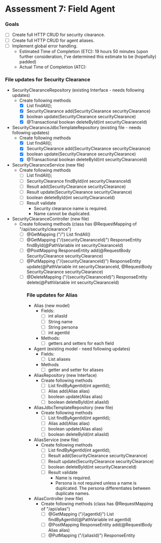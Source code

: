# Assessment 7: Field Agent

### Goals
* [ ] Create full HTTP CRUD for security clearance.
* [ ] Create full HTTP CRUD for agent aliases.
* [ ] Implement global error handling.
    * Estimated Time of Completion (ETC): 19 hours 50 minutes (upon further consideration, I've determined this estimate to be (hopefully) padded)
    * Actual Time of Completion (ATC):

### File updates for Security Clearance
* SecurityClearanceRepository (existing Interface - needs following updates)
    * Create following methods
        * [x] List<SecurityClearance> findAll();
        * [x] SecurityClearance add(SecurityClearance securityClearance)
        * [x] boolean update(SecurityClearance securityClearance)
        * [x] @Transactional boolean deleteById(int securityClearanceId)

* SecurityClearanceJdbcTemplateRepository (existing file - needs following updates)
    * Create following methods
        * [x] List<SecurityClearance> findAll();
        * [x] SecurityClearance add(SecurityClearance securityClearance)
        * [x] boolean update(SecurityClearance securityClearance)
        * [x] @Transactional boolean deleteById(int securityClearanceId)
    
* SecurityClearanceService (new file)
    * Create following methods
        * [ ] List<SecurityClearance> findAll();
        * [ ] SecurityClearance findById(int securityClearanceId)  
        * [ ] Result<SecurityClearance> add(SecurityClearance securityClearance)
        * [ ] Result<SecurityClearance> update(SecurityClearance securityClearance)
        * [ ] boolean deleteById(int securityClearanceId)
        * [ ] Result<SecurityClearance> validate
            * Security clearance name is required.
            * Name cannot be duplicated.
    
* SecurityClearanceController (new file)
    * Create following methods (class has @RequestMapping of "/api/security/clearance")
        * [ ] @GetMapping ("/") List<SecurityClearance> findAll()
        * [ ] @GetMapping ("/{securityClearanceId}") ResponseEntity<SecurityClearance> findById(@PathVariable int securityClearanceId)
        * [ ] @PostMapping ResponseEntity<Object> add(@RequestBody SecurityClearance securityClearance)
        * [ ] @PutMapping ("/{securityClearanceId}") ResponseEntity<Object> update(@PathVariable int securityClearanceId, @RequestBody SecurityClearance securityClearance)
        * [ ] @DeleteMapping ("/{securityClearanceId}") ResponseEntity<void> delete(@PathVariable int securityClearanceId)

### File updates for Alias

* Alias (new model)
    * Fields:
        * [ ] int aliasId
        * [ ] String name
        * [ ] String persona
        * [ ] int agentId
    * Methods:
        * [ ] getters and setters for each field
    
* Agent (existing model - need following updates)
    * Fields:
        * [ ] List<Alias> aliases
    * Methods
        * [ ] getter and setter for aliases

* AliasRepository (new Interface)
    * Create following methods
        * [ ] List <Alias> findByAgentId(int agentId);
        * [ ] Alias add(Alias alias)
        * [ ] boolean update(Alias alias)
        * [ ] boolean deleteById(int aliasId)

* AliasJdbcTemplateRepository (new file)
    * Create following methods
        * [ ] List <Alias> findByAgentId(int agentId);
        * [ ] Alias add(Alias alias)
        * [ ] boolean update(Alias alias)
        * [ ] boolean deleteById(int aliasId)
    
* AliasService (new file)
    * Create following methods
        * [ ] List<Alias> findByAgentId(int agentId);
        * [ ] Result<Alias> add(SecurityClearance securityClearance)
        * [ ] Result<Alias> update(SecurityClearance securityClearance)
        * [ ] boolean deleteById(int securityClearanceId)
        * [ ] Result<Alias> validate
            * Name is required.
            * Persona is not required unless a name is duplicated. The persona differentiates between duplicate names.

* AliasController (new file)
    * Create following methods (class has @RequestMapping of "/api/alias")
        * [ ] @GetMapping ("/{agentId}") List<Alias> findByAgentId(@PathVariable int agentId)
        * [ ] @PostMapping ResponseEntity<Object> add(@RequestBody Alias alias)
        * [ ] @PutMapping ("/{aliasId}") ResponseEntity<Object> update(@PathVariable int aliasId, @RequestBody Alias alias)
        * [ ] @DeleteMapping ("/{aliasId}") ResponseEntity<void> delete(@PathVariable int aliasId)
    
### Task List
#### Security Crud
    * Estimated Time of Completion (ETC): 8 hours 15 minutes
    * Actual Time of Completion (ATC): 

* [x] Read existing code to determine new files/methods
    * ETC: 45 minutes
    * ATC: 35 minutes
    
* [x] Update SecurityClearanceRepository: 
    * ETC: 10 minutes
    * ATC: 2 minutes

* [ ] Update SecurityClearanceJdbcTemplateRepository:
    * ETC: 45 minutes
    * ATC:
    
* [ ] Comb through test_schema (especially known_good_state) to ensure correct test data
    * ETC: 20 minutes
    * ATC:
    
* [ ] Update SecurityClearanceJdbcTemplateRepositoryTest file to include positive and negative CRUD test cases using the sql known good state
    * ETC: 45 minutes
    * ATC:
    
* [ ] Create SecurityClearanceService file
    * ETC: 1.5 hours
    * ATC:
    
* [ ] Create SecurityClearanceServiceTest file to include positive and negative test cases for pass through methods and validation using Mockito
    * ETC: 1 hour
    * ATC:

* [ ] Create SecurityClearanceController file
    * ETC: 1.5 hours
    * ATC:

* [ ] Test and refine endpoints using VS Code http requests
    * ETC: 1.5 hours
    * ATC:

### Task List
#### Alias Crud
    * Estimated Time of Completion (ETC): 7 hours 50 minutes 
    * Actual Time of Completion (ATC): 
* [x] Read existing code to determine new files/methods
    * ETC: 45 minutes
    * ATC: 1 hour
    
* [ ] Create Alias model
    * ETC: 15 minutes
    * ATC: 

* [ ] Update Agent model
    * ETC: 15 minutes
    * ATC:

* [ ] Create AliasRepository:
    * ETC: 10 minutes
    * ATC:

* [ ] Create AliasJdbcTemplateRepository:
    * ETC: 1 hour
    * ATC:

* [ ] Update known good state in test schema to include alias data in order to properly test
    * ETC: 30 minutes
    * ATC:

* [ ] Create AliasJdbcTemplateRepositoryTest file to include positive and negative CRUD test cases using the sql known good state
    * ETC: 45 minutes
    * ATC:

* [ ] Create AliasService file
    * ETC: 1.5 hours
    * ATC:

* [ ] Create AliasServiceTest file to include positive and negative test cases for pass through methods and validation using Mockito
    * ETC: 1 hour
    * ATC:

* [ ] Create AliasController file
    * ETC: 1 hour
    * ATC:

* [ ] Test and refine endpoints using VS Code http requests
    * ETC: 45 minutes
    * ATC:
    
### Task List
#### Global Exception Handling
    * Estimated Time of Completion (ETC): 2 hours 45 minutes
    * Actual Time of Completion (ATC): 
* [x] Read existing code to determine new files/methods
    * ETC: 30 minutes
    * ATC: 15 minutes
    
* [ ] Refactor ErrorResponse Class
    * [ ] Delete all code in class (yikes!)
    * [ ] Add Fields
        * [ ] String message
        * [ ] LocalDateTime timestamp
    * [ ] Add methods
        * [ ] getter for each field
        * [ ] constructor taking in message

  * ETC: 30 minutes
  * ATC: 
    
* [ ] Refactor each method in every controller to return ResponseEntity instead of using old ErrorResponse code
    * ETC: 45 minutes
    * ATC: 
    
* [ ] Trial and error using VS Code endpoints to decipher a few common data integrity exceptions
    * ETC: 15 minutes
    * ATC: 
    
* [ ] Create GlobalExceptionHandler Class to prevent those common exceptions and handle a "catch-all" exception
    * ETC: 15 minutes
    * ATC: 
    
* [ ] Trial and error using VS Code endpoints to ensure exception handling works properly
  * ETC: 30 minutes
  * ATC: 

    
